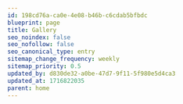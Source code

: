 ```yaml
---
id: 198cd76a-ca0e-4e08-b46b-c6cdab5bfbdc
blueprint: page
title: Gallery
seo_noindex: false
seo_nofollow: false
seo_canonical_type: entry
sitemap_change_frequency: weekly
sitemap_priority: 0.5
updated_by: d830de32-a0be-47d7-9f11-5f980e5d4ca3
updated_at: 1716822035
parent: home
---
```

